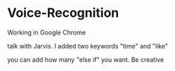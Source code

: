 # Voice-Recognition
Working in Google Chrome

talk with Jarvis. I added two keywords "time" and "like"

you can add how many "else if" you want. 
Be creative
